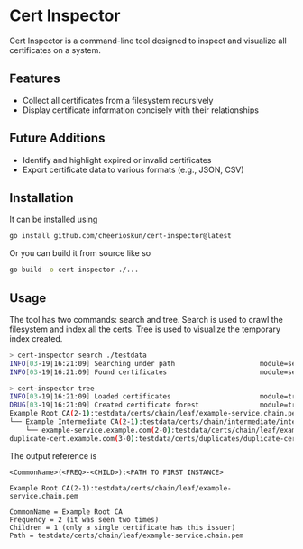 # Cert Inspector

Cert Inspector is a command-line tool designed to inspect and visualize all certificates on a system.

## Features

- Collect all certificates from a filesystem recursively
- Display certificate information concisely with their relationships

## Future Additions
- Identify and highlight expired or invalid certificates
- Export certificate data to various formats (e.g., JSON, CSV)

## Installation
It can be installed using 
```sh
go install github.com/cheerioskun/cert-inspector@latest
```

Or you can build it from source like so
```sh
go build -o cert-inspector ./...
```

## Usage
The tool has two commands: search and tree. Search is used to crawl the filesystem and index all the certs. Tree is used to visualize the temporary index created.

```sh
> cert-inspector search ./testdata
INFO[03-19|16:21:09] Searching under path                     module=search path=./testdata
INFO[03-19|16:21:09] Found certificates                       module=search count=23

> cert-inspector tree
INFO[03-19|16:21:09] Loaded certificates                      module=tree count=23
DBUG[03-19|16:21:09] Created certificate forest               module=tree trees=2
Example Root CA(2-1):testdata/certs/chain/leaf/example-service.chain.pem
└── Example Intermediate CA(2-1):testdata/certs/chain/intermediate/intermediate-ca.crt.pem
    └── example-service.example.com(2-0):testdata/certs/chain/leaf/example-service.chain.pem
duplicate-cert.example.com(3-0):testdata/certs/duplicates/duplicate-cert.crt
```

The output reference is 
```
<CommonName>(<FREQ>-<CHILD>):<PATH TO FIRST INSTANCE>

Example Root CA(2-1):testdata/certs/chain/leaf/example-service.chain.pem

CommonName = Example Root CA
Frequency = 2 (it was seen two times)
Children = 1 (only a single certificate has this issuer)
Path = testdata/certs/chain/leaf/example-service.chain.pem
```

